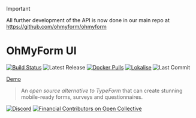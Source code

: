 > [!IMPORTANT]  
> All further development of the API is now done in our main repo at https://github.com/ohmyform/ohmyform

# OhMyForm UI

[![Build Status](https://travis-ci.org/ohmyform/ui.svg?branch=master)](https://travis-ci.org/ohmyform/ui)
![Latest Release](https://badgen.net/github/tag/ohmyform/ui)
[![Docker Pulls](https://badgen.net/docker/pulls/ohmyform/ui)](https://hub.docker.com/r/ohmyform/ui)
[![Lokalise](https://badgen.net/badge/Lokalise/EN/green?icon=libraries)](https://app.lokalise.com/public/379418475ede5d5c6937b0.31012044/)
![Last Commit](https://badgen.net/github/last-commit/ohmyform/ui)

[Demo](https://demo.ohmyform.com/login)

> An *open source alternative to TypeForm* that can create stunning mobile-ready forms, surveys and questionnaires.

[![Discord](https://img.shields.io/discord/595773457862492190.svg?label=Discord%20Chat)](https://discord.gg/MJqAuAZ)
[![Financial Contributors on Open Collective](https://opencollective.com/ohmyform-sustainability/all/badge.svg?label=financial+contributors)](https://opencollective.com/ohmyform-sustainability)



